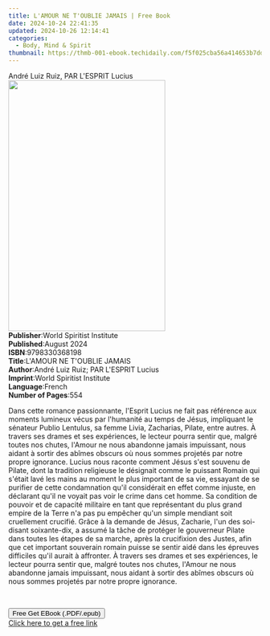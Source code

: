 ```yaml
---
title: L'AMOUR NE T'OUBLIE JAMAIS | Free Book
date: 2024-10-24 22:41:35
updated: 2024-10-26 12:14:41
categories:
  - Body, Mind & Spirit
thumbnail: https://thmb-001-ebook.techidaily.com/f5f025cba56a414653b7dded2e03e7418123c186683e6973fb9faeace5cfe87f.jpg
---
```

<main id="book-container">
  <div class="flex flex-col">
    <div class="book-brief flex-1 py-6 px-4 sm:p-6 md:py-10 md:px-8">
      <!-- brief-->
      <div class="book-brief-main">André Luiz Ruiz, PAR L'ESPRIT Lucius</div>
    </div>
    <div
      class="book-meta-info flex-1 grid gap-4 col-start-1 col-end-3 row-start-1 sm:mb-6 sm:grid-cols-4 lg:gap-6 lg:col-start-2 lg:row-end-6 lg:row-span-6 lg:mb-0"
    >
      <div
        class="book-meta-info-left place-content-center mt-4 p-4 text-sm leading-6 col-start-2 col-span-2 dark:text-slate-400"
      >
        <img
          class="w-full h-500 object-cover rounded-lg sm:h-255 sm:col-span-2 lg:col-span-full"
          src="https://img-001-ebook.techidaily.com/051e61fddfad0d9e3c8dfb01793c1bafb5eec40cde05bcb52757e51ef00fb652.jpg"
          alt=""
          width="312"
          height="500"
        />
      </div>
      <div
        class="book-meta-info-right mt-2 col-start-1 row-start-2 col-span-3 self-center"
      >
        <!-- meta data  -->
        <div class="flex flex-col px-4 md:px-8">
          <div class="flex-1">
            <strong>Publisher</strong>:<span class="px-2"
              >World Spiritist Institute</span
            >
          </div>
          <div class="flex-1">
            <strong>Published</strong>:<span class="px-2">August 2024</span>
          </div>
          <div class="flex-1">
            <strong>ISBN</strong>:<span class="px-2">9798330368198</span>
          </div>
          <div class="flex-1">
            <strong>Title</strong>:<span class="px-2"
              >L&#39;AMOUR NE T&#39;OUBLIE JAMAIS</span
            >
          </div>
          <div class="flex-1">
            <strong>Author</strong>:<span class="px-2"
              >André Luiz Ruiz; PAR L&#39;ESPRIT Lucius</span
            >
          </div>
          <div class="flex-1">
            <strong>Imprint</strong>:<span class="px-2"
              >World Spiritist Institute</span
            >
          </div>
          <div class="flex-1">
            <strong>Language</strong>:<span class="px-2">French</span>
          </div>
          <div class="flex-1">
            <strong>Number of Pages</strong>:<span class="px-2">554</span>
          </div>
        </div>
      </div>
    </div>
    <div class="book-description flex-1 py-6 px-4 sm:p-6 md:py-10 md:px-8">
      <div class="book-description-main">
        <div accordion-content="" id="description">
          <p>
            Dans cette romance passionnante, l'Esprit Lucius ne fait pas
            référence aux moments lumineux vécus par l'humanité au temps de
            Jésus, impliquant le sénateur Publio Lentulus, sa femme Livia,
            Zacharias, Pilate, entre autres. À travers ses drames et ses
            expériences, le lecteur pourra sentir que, malgré toutes nos chutes,
            l'Amour ne nous abandonne jamais impuissant, nous aidant à sortir
            des abîmes obscurs où nous sommes projetés par notre propre
            ignorance. Lucius nous raconte comment Jésus s'est souvenu de
            Pilate, dont la tradition religieuse le désignait comme le puissant
            Romain qui s'était lavé les mains au moment le plus important de sa
            vie, essayant de se purifier de cette condamnation qu'il considérait
            en effet comme injuste, en déclarant qu'il ne voyait pas voir le
            crime dans cet homme. Sa condition de pouvoir et de capacité
            militaire en tant que représentant du plus grand empire de la Terre
            n'a pas pu empêcher qu'un simple mendiant soit cruellement crucifié.
            Grâce à la demande de Jésus, Zacharie, l'un des soi-disant
            soixante-dix, a assumé la tâche de protéger le gouverneur Pilate
            dans toutes les étapes de sa marche, après la crucifixion des
            Justes, afin que cet important souverain romain puisse se sentir
            aidé dans les épreuves difficiles qu'il aurait à affronter. À
            travers ses drames et ses expériences, le lecteur pourra sentir que,
            malgré toutes nos chutes, l'Amour ne nous abandonne jamais
            impuissant, nous aidant à sortir des abîmes obscurs où nous sommes
            projetés par notre propre ignorance.
          </p>
          <p><br /></p>
        </div>
        <div class="accordion-fader"></div>
      </div>
    </div>
    <div class="book-excerpts flex-1 py-6 px-4 sm:p-6 md:py-10 md:px-8"></div>
    <div
      class="book-about-author flex-1 py-6 px-4 sm:p-6 md:py-10 md:px-8"
    ></div>
    <div class="book-free-get flex-1 py-6 px-4 sm:p-6 md:py-10 md:px-8">
      <button
        id="btn-free-get"
        class="bg-blue-500 hover:bg-blue-700 text-white font-bold py-2 px-4 rounded"
      >
        Free Get EBook (.PDF/.epub)
      </button>
      <div id="countdown-display" class="px-2 text-lg mt-2"></div>
      <a
        id="free-link"
        class="hidden bg-blue-500 hover:bg-blue-700 text-white font-bold py-2 px-4 rounded"
        href="https://www.ebooks.com/en-us/book/211447312/l-amour-ne-t-oublie-jamais/andr-luiz-ruiz/"
        target="_blank"
        >Click here to get a free link</a
      >
    </div>
    <script>
      let countdownTime = 0;
      let countdownInterval = null;
      document
        .getElementById('btn-free-get')
        .addEventListener('click', startCountdown);
      function startCountdown() {
        countdownTime = new Date().getTime() + 60000 * 3;
        countdownInterval = setInterval(updateCountdown, 1000);
        document.getElementById('btn-free-get').disabled = true;
        document
          .getElementById('btn-free-get')
          .classList.add('bg-gray-500', 'cursor-not-allowed');
      }
      function updateCountdown() {
        let currentTime = new Date().getTime();
        let timeLeft = countdownTime - currentTime;
        let secondsLeft = Math.floor(timeLeft / 1000);
        document.getElementById('countdown-display').innerHTML =
          `Remaining time: ${secondsLeft} seconds.`;
        if (secondsLeft <= 0) {
          clearInterval(countdownInterval);
          document.getElementById('btn-free-get').classList.add('hidden');
          document.getElementById('free-link').classList.remove('hidden');
          document.getElementById('countdown-display').innerHTML = '';
        }
      }
    </script>
  </div>
</main>
